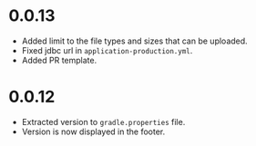 # 0.0.13

* Added limit to the file types and sizes that can be uploaded.
* Fixed jdbc url in `application-production.yml`.
* Added PR template.

# 0.0.12

* Extracted version to `gradle.properties` file.
* Version is now displayed in the footer. 
